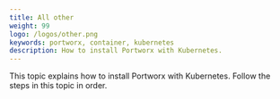 ```yaml
---
title: All other
weight: 99
logo: /logos/other.png
keywords: portworx, container, kubernetes
description: How to install Portworx with Kubernetes. 
---
```


This topic explains how to install Portworx with Kubernetes. Follow the steps in this topic in order.
